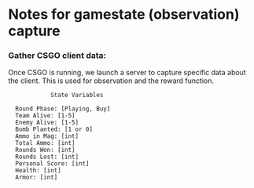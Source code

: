 # Notes for gamestate (observation) capture

### Gather CSGO client data:

Once CSGO is running, we launch a server to capture specific data about the client. This is used for observation and the reward function.


                State Variables

      Round Phase: [Playing, Buy]
      Team Alive: [1-5]
      Enemy Alive: [1-5]
      Bomb Planted: [1 or 0]
      Ammo in Mag: [int]
      Total Ammo: [int]
      Rounds Won: [int]
      Rounds Lost: [int]
      Personal Score: [int]
      Health: [int]
      Armor: [int]
